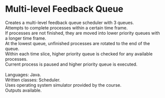 # Multi-level Feedback Queue
Creates a multi-level feedback queue scheduler with 3 queues. <br />
Attempts to complete processes within a certain time frame. <br />
If processes are not finished, they are moved into lower priority queues with a longer time frame. <br />
At the lowest queue, unfinished processes are rotated to the end of the queue. <br />
Within each time slice, higher priority queue is checked for any available processes. <br />
Current process is paused and higher priority queue is executed. <br />
 <br />
Languages: Java. <br />
Written classes: Scheduler. <br />
Uses operating system simulator provided by the course. <br />
Outputs available.